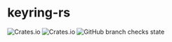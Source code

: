 # keyring-rs

![Crates.io](https://img.shields.io/crates/v/tmuntaner-keyring)
![Crates.io](https://img.shields.io/crates/l/tmuntaner-keyring)
![GitHub branch checks state](https://img.shields.io/github/checks-status/tmuntaner/keyring-rs/master)
